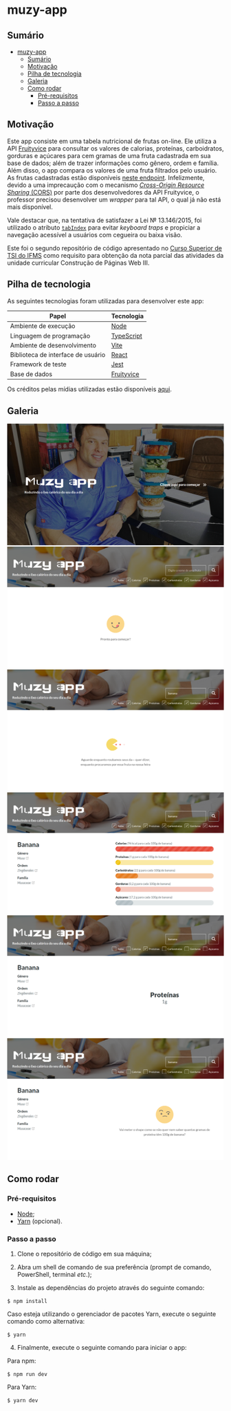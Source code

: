 # muzy-app

## Sumário

- [muzy-app](#muzy-app)
  - [Sumário](#sumário)
  - [Motivação](#motivação)
  - [Pilha de tecnologia](#pilha-de-tecnologia)
  - [Galeria](#galeria)
  - [Como rodar](#como-rodar)
    - [Pré-requisitos](#pré-requisitos)
    - [Passo a passo](#passo-a-passo)

## Motivação

Este app consiste em uma tabela nutricional de frutas on-line. Ele utiliza a API [Fruityvice](https://www.fruityvice.com/) para consultar os valores de calorias, proteínas, carboidratos, gorduras e açúcares para cem gramas de uma fruta cadastrada em sua base de dados; além de trazer informações como gênero, ordem e família. Além disso, o app compara os valores de uma fruta filtrados pelo usuário. As frutas cadastradas estão disponíveis [neste endpoint](https://fruityvice.com/api/fruit/all). Infelizmente, devido a uma imprecaução com o mecanismo [_Cross-Origin Resource Sharing_ (CORS)](https://developer.mozilla.org/pt-BR/docs/Web/HTTP/CORS) por parte dos desenvolvedores da API Fruityvice, o professor precisou desenvolver um _wrapper_ para tal API, o qual já não está mais disponível.

Vale destacar que, na tentativa de satisfazer a Lei &numero; 13.146/2015, foi utilizado o atributo [`tabIndex`](https://developer.mozilla.org/pt-BR/docs/Web/HTML/Global_attributes/tabindex) para evitar _keyboard traps_ e propiciar a navegação acessível a usuários com cegueira ou baixa visão.

Este foi o segundo repositório de código apresentado no [Curso Superior de TSI do IFMS](https://www.ifms.edu.br/campi/campus-aquidauana/cursos/graduacao/sistemas-para-internet/sistemas-para-internet) como requisito para obtenção da nota parcial das atividades da unidade curricular Construção de Páginas Web III.

## Pilha de tecnologia

As seguintes tecnologias foram utilizadas para desenvolver este app:

| Papel | Tecnologia |
|-|-|
| Ambiente de execução | [Node](https://nodejs.org/en/) |
| Linguagem de programação | [TypeScript](https://www.typescriptlang.org/) |
| Ambiente de desenvolvimento | [Vite](https://vitejs.dev/) |
| Biblioteca de interface de usuário | [React](https://pt-br.reactjs.org/) |
| Framework de teste | [Jest](https://jestjs.io/pt-BR/) |
| Base de dados | [Fruityvice](https://www.fruityvice.com/) |

Os créditos pelas mídias utilizadas estão disponíveis [aqui](./src/assets/README.md).

## Galeria

![Página de boas-vindas](./docs/welcome.png)
![Página inicial](./docs/home-page.png)
![Pesquisando por banana](./docs/searching-for-banana.png)
![Tabela nutricional da banana](./docs/banana-stats.png)
![Quantidade de proteínas em cem gramas de banana](./docs/just-protein-from-banana.png)
![Nenhum filtro selecionado](./docs/selected-fruit-without-any-filter.png)

## Como rodar

### Pré-requisitos

- [Node](https://nodejs.org/en/download/);
- [Yarn](https://yarnpkg.com/) (opcional).

### Passo a passo

1. Clone o repositório de código em sua máquina;
   
2. Abra um shell de comando de sua preferência (prompt de comando, PowerShell, terminal _etc_.);

3. Instale as dependências do projeto através do seguinte comando:

```console
$ npm install
```

Caso esteja utilizando o gerenciador de pacotes Yarn, execute o seguinte comando como alternativa:

```console
$ yarn
```

4. Finalmente, execute o seguinte comando para iniciar o app:

Para npm:

```console
$ npm run dev
```

Para Yarn:

```console
$ yarn dev
```